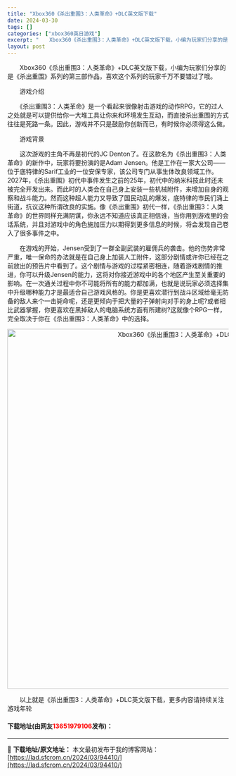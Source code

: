 ```yaml
---
title: "Xbox360《杀出重围3：人类革命》+DLC英文版下载"
date: 2024-03-30
tags: []
categories: ["xbox360英日游戏"]
excerpt: "　　Xbox360《杀出重围3：人类革命》+DLC英文版下载，小编为玩家们分享的是《杀出重围》系列的第三部作品，喜欢这个系列的玩家千万不要错过了哦。 　　游戏介绍 　　《杀出重围3：人类革命》是一个看起来很像射击游戏的动作RPG，它的过人之处就是可以提供给你一大堆工具让你来和环境发生互动，而直接杀出&hellip;"
layout: post
---
```


 <p>　　Xbox360《杀出重围3：人类革命》+DLC英文版下载，小编为玩家们分享的是《杀出重围》系列的第三部作品，喜欢这个系列的玩家千万不要错过了哦。</p> <p>　　游戏介绍</p> <p>　　《杀出重围3：人类革命》是一个看起来很像射击游戏的动作RPG，它的过人之处就是可以提供给你一大堆工具让你来和环境发生互动，而直接杀出重围的方式往往是死路一条。因此，游戏并不只是鼓励你创新而已，有时候你必须得这么做。</p> <p>　　游戏背景</p> <p>　　这次游戏的主角不再是初代的JC Denton了。在这款名为《杀出重围3：人类革命》的新作中，玩家将要扮演的是Adam Jensen。他是工作在一家大公司&mdash;&mdash;位于底特律的Sarif工业的一位安保专家，该公司专门从事生体改良领域工作。2027年，《杀出重围》初代中事件发生之前的25年，初代中的纳米科技此时还未被完全开发出来。而此时的人类会在自己身上安装一些机械附件，来增加自身的观察和战斗能力。然而这种超人能力又导致了国民动乱的爆发，底特律的市民们涌上街道，抗议这种所谓改良的实施。像《杀出重围》初代一样，《杀出重围3：人类革命》的世界同样充满阴谋，你永远不知道应该真正相信谁，当你用到游戏里的会话系统，并且对游戏中的角色施加压力以期得到更多信息的时候，将会发现自己卷入了很多事件之中。</p> <p>　　在游戏的开始，Jensen受到了一群全副武装的雇佣兵的袭击。他的伤势非常严重，唯一保命的办法就是在自己身上加装人工附件，这部分剧情或许你已经在之前放出的预告片中看到了。这个剧情与游戏的过程紧密相连，随着游戏剧情的推进，你可以升级Jensen的能力，这将对你接近游戏中的各个地区产生至关重要的影响。在一次通关过程中你不可能将所有的能力都加满，也就是说玩家必须选择集中升级哪种能力才是最适合自己游戏风格的。你是更喜欢潜行到战斗区域给毫无防备的敌人来个一击毙命呢，还是更倾向于把大量的子弹射向对手的身上呢?或者相比武器掌握，你更喜欢在黑掉敌人的电脑系统方面有所建树?这就像个RPG一样，完全取决于你在《杀出重围3：人类革命》中的选择。</p> <p align="center"><img align="" border="0" src="https://lad.sfcrom.cn/wp-content/uploads/2024/03/20240330_6607d45bb33a1.jpg" width="817" alt="Xbox360《杀出重围3：人类革命》+DLC英文版下载" /></p> <p>　　以上就是《杀出重围3：人类革命》+DLC英文版下载，更多内容请持续关注游戏年轮</p> <p><h4>下载地址(由网友<font color="red">13651979106</font>发布)：</h4></p> 

---
📖 **下载地址/原文地址：** 本文最初发布于我的博客网站：[https://lad.sfcrom.cn/2024/03/94410/](https://lad.sfcrom.cn/2024/03/94410/)
